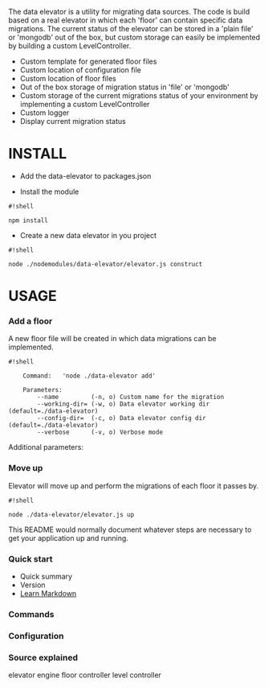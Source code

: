 The data elevator is a utility for migrating data sources. The code is build based on a real elevator in which each 'floor' can contain specific data migrations. The current status of the elevator can be stored in a 'plain file' or 'mongodb' out of the box, but custom storage can easily be implemented by building a custom LevelController. 

* Custom template for generated floor files
* Custom location of configuration file
* Custom location of floor files
* Out of the box storage of migration status in 'file' or 'mongodb'
* Custom storage of the current migrations status of your environment by implementing a custom LevelController
* Custom logger
* Display current migration status


# INSTALL #

* Add the data-elevator to packages.json

* Install the module
```
#!shell

npm install
```

* Create a new data elevator in you project
```
#!shell

node ./nodemodules/data-elevator/elevator.js construct
```

# USAGE #

### Add a floor ###

A new floor file will be created in which data migrations can be implemented.

```
#!shell

    Command:   'node ./data-elevator add'
    
    Parameters:
        --name         (-n, o) Custom name for the migration   
        --working-dir= (-w, o) Data elevator working dir (default=./data-elevator)
        --config-dir=  (-c, o) Data elevator config dir (default=./data-elevator)
        --verbose      (-v, o) Verbose mode

```

Additional parameters:



### Move up ###

Elevator will move up and perform the migrations of each floor it passes by.

```
#!shell

node ./data-elevator/elevator.js up
```





This README would normally document whatever steps are necessary to get your application up and running.

### Quick start ###

* Quick summary
* Version
* [Learn Markdown](https://bitbucket.org/tutorials/markdowndemo)

### Commands ###

### Configuration ###

### Source explained ###

elevator engine
floor controller
level controller